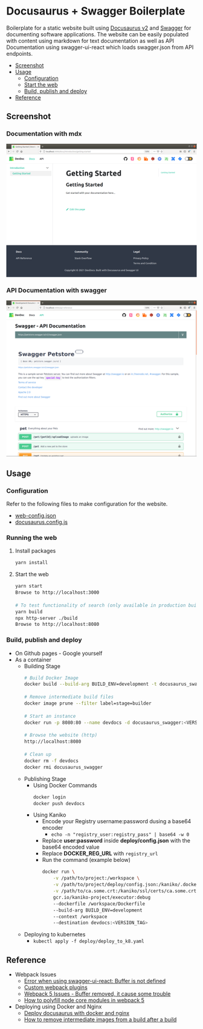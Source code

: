 # Docusaurus + Swagger Boilerplate

Boilerplate for a static website built using [Docusaurus v2](https://docusaurus.io/) and [Swagger](https://www.npmjs.com/package/swagger-ui-react) 
for documenting software applications. The website can be easily populated with content using markdown for text documentation as well as
API Documentation using swagger-ui-react which loads swagger.json from API endpoints.

- [Screenshot](#screenshot)
- [Usage](#usage)
    - [Configuration](#configuration)
    - [Start the web](#running-the-web)
    - [Build, publish and deploy](#build-publish-and-deploy)
- [Reference](#reference)

## Screenshot

### Documentation with mdx

![Page 1](static/img/doc/page1.png)

### API Documentation with swagger

![Page 2](static/img/doc/page2.png)

## Usage

### Configuration

Refer to the following files to make configuration for the website.
- [web-config.json](web-config.json)
- [docusaurus.config.js](docusaurus.config.js)

### Running the web

1. Install packages
    ```bash
    yarn install
    ```

2. Start the web
    ```bash
    yarn start
    Browse to http://localhost:3000
   
    # To test functionality of search (only available in production build)
    yarn build
    npx http-server ./build
    Browse to http://localhost:8080
    ```
   
### Build, publish and deploy

- On Github pages - Google yourself
- As a container
    - Building Stage  
        ```bash 
        # Build Docker Image
        docker build --build-arg BUILD_ENV=development -t docusaurus_swagger:<VERSION_TAG> .
        
        # Remove intermediate build files
        docker image prune --filter label=stage=builder
      
        # Start an instance
        docker run -p 8080:80 --name devdocs -d docusaurus_swagger:<VERSION_TAG>
      
        # Browse the website (http)
        http://localhost:8080
      
        # Clean up
        docker rm -f devdocs
        docker rmi docusaurus_swagger
        ```
    - Publishing Stage
        - Using Docker Commands
            ```bash
            docker login 
            docker push devdocs
            ```
        - Using Kaniko
            - Encode your Registry username:password dusing a base64 encoder
                - `echo -n "registry_user:registry_pass" | base64 -w 0`
            - Replace **user:password** inside **deploy/config.json** with the base64 encoded value
            - Replace **DOCKER_REG_URL** with `registry_url`
            - Run the command (example below)  
                ```bash
                docker run \
                    -v /path/to/project:/workspace \
                    -v /path/to/project/deploy/config.json:/kaniko/.docker/config.json:ro \
                    -v /path/to/ca.some.crt:/kaniko/ssl/certs/ca.some.crt \
                    gcr.io/kaniko-project/executor:debug
                    --dockerfile /workspace/Dockerfile
                    --build-arg BUILD_ENV=development
                    --context /workspace
                    --destination devdocs:<VERSION_TAG>
                ```
     - Deploying to kubernetes
        - `kubectl apply -f deploy/deploy_to_k8.yaml` 
       
## Reference

- Webpack Issues
    - [Error when using swagger-ui-react: Buffer is not defined](https://github.com/swagger-api/swagger-ui/issues/6869)
    - [Custom webpack plugins](https://github.com/facebook/docusaurus/issues/2097)
    - [Webpack 5 Issues - Buffer removed, it cause some trouble](https://github.com/webpack/changelog-v5/issues/10#issuecomment-615877593)
    - [How to polyfill node core modules in webpack 5](https://sanchit3b.medium.com/how-to-polyfill-node-core-modules-in-webpack-5-905c1f5504a0)
- Deploying using Docker and Nginx
    - [Deploy docusaurus with docker and nginx](https://ledinhcuong99.medium.com/deploy-docusaurus-with-docker-and-nginx-8c78b1390db6)
    - [How to remove intermediate images from a build after a build](https://stackoverflow.com/questions/50126741/how-to-remove-intermediate-images-from-a-build-after-the-build)
    